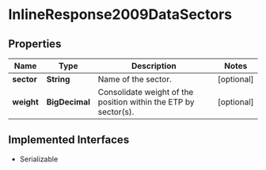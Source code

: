 

# InlineResponse2009DataSectors


## Properties

Name | Type | Description | Notes
------------ | ------------- | ------------- | -------------
**sector** | **String** | Name of the sector. |  [optional]
**weight** | **BigDecimal** | Consolidate weight of the position within the ETP by sector(s). |  [optional]


## Implemented Interfaces

* Serializable


